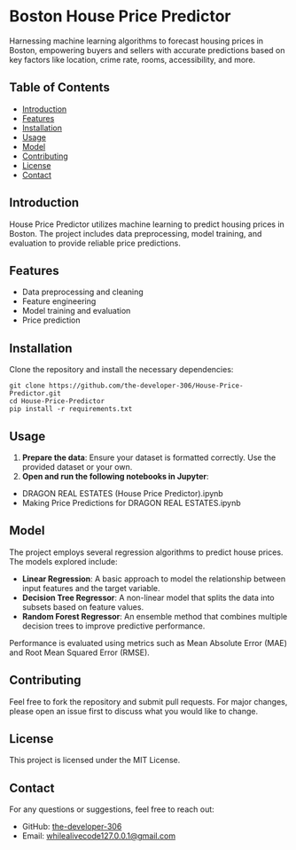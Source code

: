 # Boston House Price Predictor

Harnessing machine learning algorithms to forecast housing prices in Boston, empowering buyers and sellers with accurate predictions based on key factors like location, crime rate, rooms, accessibility, and more.

## Table of Contents
  - [Introduction](#introduction)
  - [Features](#features)
  - [Installation](#installation)
  - [Usage](#usage)
  - [Model](#model)
  - [Contributing](#contributing)
  - [License](#license)
  - [Contact](#contact)

## Introduction

  House Price Predictor utilizes machine learning to predict housing prices in Boston. The project includes data preprocessing, model training, and evaluation to provide reliable price predictions.

## Features

  - Data preprocessing and cleaning
  - Feature engineering
  - Model training and evaluation
  - Price prediction

## Installation

  Clone the repository and install the necessary dependencies:

  ```
  git clone https://github.com/the-developer-306/House-Price-Predictor.git
  cd House-Price-Predictor
  pip install -r requirements.txt
  ```

## Usage

  1. **Prepare the data**: Ensure your dataset is formatted correctly. Use the provided dataset or your own.
  2. **Open and run the following notebooks in Jupyter**: 
	
	
  - DRAGON REAL ESTATES (House Price Predictor).ipynb
  - Making Price Predictions for DRAGON REAL ESTATES.ipynb

## Model

The project employs several regression algorithms to predict house prices. The models explored include:

- **Linear Regression**: A basic approach to model the relationship between input features and the target variable.
- **Decision Tree Regressor**: A non-linear model that splits the data into subsets based on feature values.
- **Random Forest Regressor**: An ensemble method that combines multiple decision trees to improve predictive performance.

Performance is evaluated using metrics such as Mean Absolute Error (MAE) and Root Mean Squared Error (RMSE).

## Contributing

Feel free to fork the repository and submit pull requests. For major changes, please open an issue first to discuss what you would like to change.

## License

This project is licensed under the MIT License.

## Contact

For any questions or suggestions, feel free to reach out:

- GitHub: [the-developer-306](https://github.com/the-developer-306)
- Email: [whilealivecode127.0.0.1@gmail.com](mailto:whilealivecode127.0.0.1@gmail.com)


